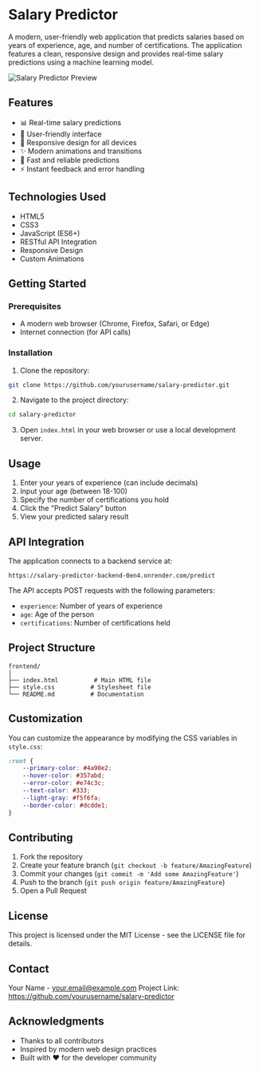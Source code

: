 # Salary Predictor

A modern, user-friendly web application that predicts salaries based on years of experience, age, and number of certifications. The application features a clean, responsive design and provides real-time salary predictions using a machine learning model.

![Salary Predictor Preview](https://i.imgur.com/your-image-here.png)

## Features

- 📊 Real-time salary predictions
- 🎯 User-friendly interface
- 📱 Responsive design for all devices
- ✨ Modern animations and transitions
- 🚀 Fast and reliable predictions
- ⚡ Instant feedback and error handling

## Technologies Used

- HTML5
- CSS3
- JavaScript (ES6+)
- RESTful API Integration
- Responsive Design
- Custom Animations

## Getting Started

### Prerequisites

- A modern web browser (Chrome, Firefox, Safari, or Edge)
- Internet connection (for API calls)

### Installation

1. Clone the repository:
```bash
git clone https://github.com/yourusername/salary-predictor.git
```

2. Navigate to the project directory:
```bash
cd salary-predictor
```

3. Open `index.html` in your web browser or use a local development server.

## Usage

1. Enter your years of experience (can include decimals)
2. Input your age (between 18-100)
3. Specify the number of certifications you hold
4. Click the "Predict Salary" button
5. View your predicted salary result

## API Integration

The application connects to a backend service at:
```
https://salary-predictor-backend-0en4.onrender.com/predict
```

The API accepts POST requests with the following parameters:
- `experience`: Number of years of experience
- `age`: Age of the person
- `certifications`: Number of certifications held

## Project Structure

```
frontend/
│
├── index.html          # Main HTML file
├── style.css          # Stylesheet file
└── README.md          # Documentation
```

## Customization

You can customize the appearance by modifying the CSS variables in `style.css`:

```css
:root {
    --primary-color: #4a90e2;
    --hover-color: #357abd;
    --error-color: #e74c3c;
    --text-color: #333;
    --light-gray: #f5f6fa;
    --border-color: #dcdde1;
}
```

## Contributing

1. Fork the repository
2. Create your feature branch (`git checkout -b feature/AmazingFeature`)
3. Commit your changes (`git commit -m 'Add some AmazingFeature'`)
4. Push to the branch (`git push origin feature/AmazingFeature`)
5. Open a Pull Request

## License

This project is licensed under the MIT License - see the LICENSE file for details.

## Contact

Your Name - your.email@example.com
Project Link: https://github.com/yourusername/salary-predictor

## Acknowledgments

- Thanks to all contributors
- Inspired by modern web design practices
- Built with ❤️ for the developer community